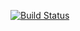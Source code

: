 [![Build Status](https://travis-ci.com/BohlokoaTilo/El-Tech.svg?branch=master)](https://travis-ci.com/BohlokoaTilo/El-Tech)
